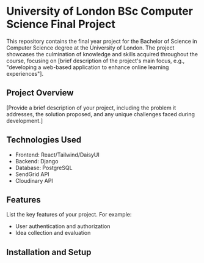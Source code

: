 # University of London BSc Computer Science Final Project

This repository contains the final year project for the Bachelor of Science in Computer Science degree at the University of London. The project showcases the culmination of knowledge and skills acquired throughout the course, focusing on [brief description of the project's main focus, e.g., "developing a web-based application to enhance online learning experiences"].

## Project Overview

[Provide a brief description of your project, including the problem it addresses, the solution proposed, and any unique challenges faced during development.]

## Technologies Used

- Frontend: React/Tailwind/DaisyUI
- Backend: Django
- Database: PostgreSQL
- SendGrid API
- Cloudinary API

## Features

List the key features of your project. For example:
- User authentication and authorization
- Idea collection and evaluation

## Installation and Setup


